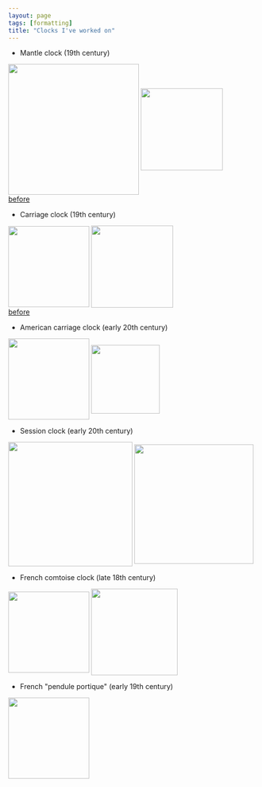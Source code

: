```yaml
---
layout: page
tags: [formatting]
title: "Clocks I've worked on"
---
```


* Mantle clock (19th century)

<a ><img src="http://gtendas.github.io/orologi/French1.jpg" align="center" width="263" ></a>   <a ><img src="http://gtendas.github.io/orologi/French1b.jpg" align="center" width="165" ></a>   
[before](http://gtendas.github.io/orologi/French1d.jpg)


* Carriage clock (19th century)

<a ><img src="http://gtendas.github.io/orologi/carriage1.jpg" align="center" width="163" ></a>   <a ><img src="http://gtendas.github.io/orologi/carriage1b.jpg" align="center" width="165" ></a>   
[before](http://gtendas.github.io/orologi/carriageold1.jpg)

* American carriage clock (early 20th century)

 <a ><img src="http://gtendas.github.io/orologi/carriage2.jpg" align="center" width="163" ></a>   <a ><img src="http://gtendas.github.io/orologi/carriage2b.jpg" align="center" width="138" ></a>   

* Session clock (early 20th century)

<a ><img src="http://gtendas.github.io/orologi/mantle.jpg" align="center" width="250" ></a>   <a ><img src="http://gtendas.github.io/orologi/mantle1b.jpg" align="center" width="240" ></a>  

* French comtoise clock (late 18th century)

<a ><img src="http://gtendas.github.io/orologi/comtoise.jpg" align="center" width="163" ></a>   <a ><img src="http://gtendas.github.io/orologi/comtoiseb.jpg" align="center" width="174" ></a>  

* French "pendule portique" (early 19th century)

<a ><img src="http://gtendas.github.io/orologi/napoleon.jpg" align="center" width="163" ></a>  
